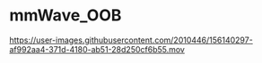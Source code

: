 # mmWave_OOB





https://user-images.githubusercontent.com/2010446/156140297-af992aa4-371d-4180-ab51-28d250cf6b55.mov

